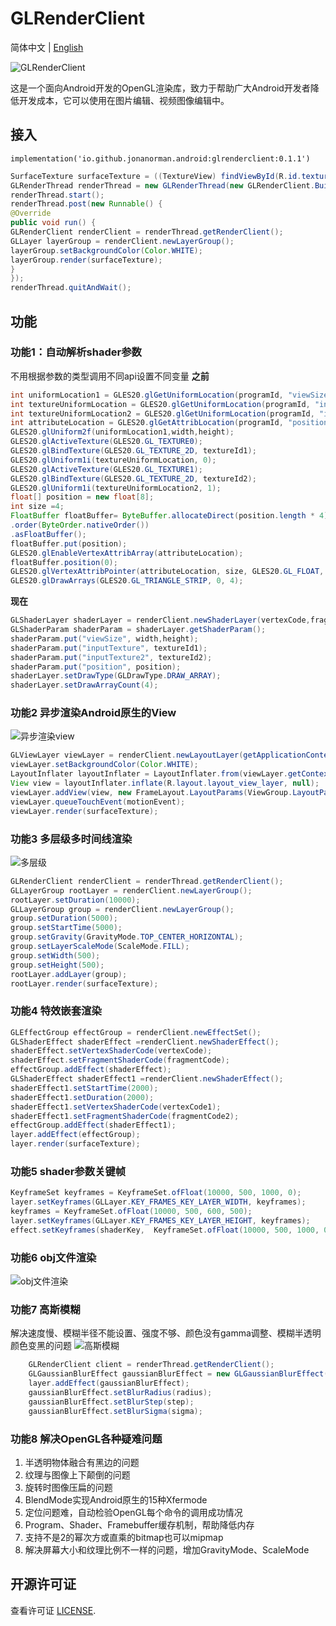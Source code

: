 # GLRenderClient

简体中文 | [English](./README_EN.md)

![GLRenderClient](https://github.com/JonaNorman/GLRenderClient/blob/main/screen/logo.png?raw=true "GLRenderClient")

这是一个面向Android开发的OpenGL渲染库，致力于帮助广大Android开发者降低开发成本，它可以使用在图片编辑、视频图像编辑中。

## 接入
```
implementation('io.github.jonanorman.android:glrenderclient:0.1.1')
```
```Java
SurfaceTexture surfaceTexture = ((TextureView) findViewById(R.id.textureView)).getSurfaceTexture();
GLRenderThread renderThread = new GLRenderThread(new GLRenderClient.Builder());
renderThread.start();
renderThread.post(new Runnable() {
@Override
public void run() {
GLRenderClient renderClient = renderThread.getRenderClient();
GLLayer layerGroup = renderClient.newLayerGroup();
layerGroup.setBackgroundColor(Color.WHITE);
layerGroup.render(surfaceTexture);
}
});
renderThread.quitAndWait();
```
## 功能
### 功能1：自动解析shader参数
不用根据参数的类型调用不同api设置不同变量 
**之前**
```Java
int uniformLocation1 = GLES20.glGetUniformLocation(programId, "viewSize");
int textureUniformLocation = GLES20.glGetUniformLocation(programId, "inputTexture");
int textureUniformLocation2 = GLES20.glGetUniformLocation(programId, "inputTexture2");
int attributeLocation = GLES20.glGetAttribLocation(programId, "position");
GLES20.glUniform2f(uniformLocation1,width,height);
GLES20.glActiveTexture(GLES20.GL_TEXTURE0);
GLES20.glBindTexture(GLES20.GL_TEXTURE_2D, textureId1);
GLES20.glUniform1i(textureUniformLocation, 0);
GLES20.glActiveTexture(GLES20.GL_TEXTURE1);
GLES20.glBindTexture(GLES20.GL_TEXTURE_2D, textureId2);
GLES20.glUniform1i(textureUniformLocation2, 1);
float[] position = new float[8];
int size =4;
FloatBuffer floatBuffer= ByteBuffer.allocateDirect(position.length * 4)
.order(ByteOrder.nativeOrder())
.asFloatBuffer();
floatBuffer.put(position);
GLES20.glEnableVertexAttribArray(attributeLocation);
floatBuffer.position(0);
GLES20.glVertexAttribPointer(attributeLocation, size, GLES20.GL_FLOAT, false, 0,floatBuffer);
GLES20.glDrawArrays(GLES20.GL_TRIANGLE_STRIP, 0, 4);
```
**现在**
```Java
GLShaderLayer shaderLayer = renderClient.newShaderLayer(vertexCode,fragmentCode);
GLShaderParam shaderParam = shaderLayer.getShaderParam();
shaderParam.put("viewSize", width,height);
shaderParam.put("inputTexture", textureId1);
shaderParam.put("inputTexture2", textureId2);
shaderParam.put("position", position);
shaderLayer.setDrawType(GLDrawType.DRAW_ARRAY);
shaderLayer.setDrawArrayCount(4);
```

### 功能2 异步渲染Android原生的View
![异步渲染view](https://github.com/JonaNorman/GLRenderClient/blob/main/screen/preview2.gif?raw=true "异步渲染view")

```Java
GLViewLayer viewLayer = renderClient.newLayoutLayer(getApplicationContext(), R.style.AppTheme);
viewLayer.setBackgroundColor(Color.WHITE);
LayoutInflater layoutInflater = LayoutInflater.from(viewLayer.getContext());
View view = layoutInflater.inflate(R.layout.layout_view_layer, null);
viewLayer.addView(view, new FrameLayout.LayoutParams(ViewGroup.LayoutParams.MATCH_PARENT, ViewGroup.LayoutParams.MATCH_PARENT));
viewLayer.queueTouchEvent(motionEvent);
viewLayer.render(surfaceTexture);
```

### 功能3 多层级多时间线渲染
![多层级](https://github.com/JonaNorman/GLRenderClient/blob/main/screen/preview1.gif?raw=true "多层级")
```Java
GLRenderClient renderClient = renderThread.getRenderClient();
GLLayerGroup rootLayer = renderClient.newLayerGroup();
rootLayer.setDuration(10000);
GLLayerGroup group = renderClient.newLayerGroup();
group.setDuration(5000);
group.setStartTime(5000);
group.setGravity(GravityMode.TOP_CENTER_HORIZONTAL);
group.setLayerScaleMode(ScaleMode.FILL);
group.setWidth(500);
group.setHeight(500);
rootLayer.addLayer(group);
rootLayer.render(surfaceTexture);
```

### 功能4 特效嵌套渲染

```Java
GLEffectGroup effectGroup = renderClient.newEffectSet();
GLShaderEffect shaderEffect =renderClient.newShaderEffect();
shaderEffect.setVertexShaderCode(vertexCode);
shaderEffect.setFragmentShaderCode(fragmentCode);
effectGroup.addEffect(shaderEffect);
GLShaderEffect shaderEffect1 =renderClient.newShaderEffect();
shaderEffect1.setStartTime(2000);
shaderEffect1.setDuration(2000);
shaderEffect1.setVertexShaderCode(vertexCode1);
shaderEffect1.setFragmentShaderCode(fragmentCode2);
effectGroup.addEffect(shaderEffect1);
layer.addEffect(effectGroup);
layer.render(surfaceTexture);
```

### 功能5 shader参数关键帧

```Java
KeyframeSet keyframes = KeyframeSet.ofFloat(10000, 500, 1000, 0);
layer.setKeyframes(GLLayer.KEY_FRAMES_KEY_LAYER_WIDTH, keyframes);
keyframes = KeyframeSet.ofFloat(10000, 500, 600, 500);
layer.setKeyframes(GLLayer.KEY_FRAMES_KEY_LAYER_HEIGHT, keyframes);
effect.setKeyframes(shaderKey,  KeyframeSet.ofFloat(10000, 500, 1000, 0));
```

### 功能6 obj文件渲染
![obj文件渲染](https://github.com/JonaNorman/GLRenderClient/blob/main/screen/preview3.gif?raw=true "obj文件渲染")



### 功能7 高斯模糊
解决速度慢、模糊半径不能设置、强度不够、颜色没有gamma调整、模糊半透明颜色变黑的问题
![高斯模糊](https://github.com/JonaNorman/GLRenderClient/blob/main/screen/preview4.gif?raw=true "高斯模糊")

```Java
    GLRenderClient client = renderThread.getRenderClient();
    GLGaussianBlurEffect gaussianBlurEffect = new GLGaussianBlurEffect(client) {};
    layer.addEffect(gaussianBlurEffect);
    gaussianBlurEffect.setBlurRadius(radius);
    gaussianBlurEffect.setBlurStep(step);
    gaussianBlurEffect.setBlurSigma(sigma);
```

### 功能8 解决OpenGL各种疑难问题

1. 半透明物体融合有黑边的问题
2. 纹理与图像上下颠倒的问题
3. 旋转时图像压扁的问题
4. BlendMode实现Android原生的15种Xfermode
5. 定位问题难，自动检验OpenGL每个命令的调用成功情况
6. Program、Shader、Framebuffer缓存机制，帮助降低内存
7. 支持不是2的幂次方或直乘的bitmap也可以mipmap
8. 解决屏幕大小和纹理比例不一样的问题，增加GravityMode、ScaleMode

## 开源许可证

查看许可证 [LICENSE](./LICENSE).
